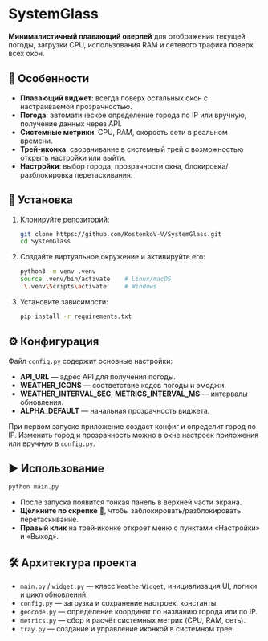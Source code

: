 
# SystemGlass

**Минималистичный плавающий оверлей** для отображения текущей погоды, загрузки CPU, использования RAM и сетевого трафика поверх всех окон.

## 📌 Особенности

- **Плавающий виджет**: всегда поверх остальных окон с настраиваемой прозрачностью.  
- **Погода**: автоматическое определение города по IP или вручную, получение данных через API.  
- **Системные метрики**: CPU, RAM, скорость сети в реальном времени.  
- **Трей‑иконка**: сворачивание в системный трей с возможностью открыть настройки или выйти.  
- **Настройки**: выбор города, прозрачности окна, блокировка/разблокировка перетаскивания.  

## 🚀 Установка

1. Клонируйте репозиторий:
   ```bash
   git clone https://github.com/KostenkoV-V/SystemGlass.git
   cd SystemGlass
    ```

2. Создайте виртуальное окружение и активируйте его:

   ```bash
   python3 -m venv .venv
   source .venv/bin/activate    # Linux/macOS
   .\.venv\Scripts\activate     # Windows
   ```
3. Установите зависимости:

   ```bash
   pip install -r requirements.txt
   ```

## ⚙️ Конфигурация

Файл `config.py` содержит основные настройки:

* **API\_URL** — адрес API для получения погоды.
* **WEATHER\_ICONS** — соответствие кодов погоды и эмоджи.
* **WEATHER\_INTERVAL\_SEC**, **METRICS\_INTERVAL\_MS** — интервалы обновления.
* **ALPHA\_DEFAULT** — начальная прозрачность виджета.

При первом запуске приложение создаст конфиг и определит город по IP. Изменить город и прозрачность можно в окне настроек приложения или вручную в `config.py`.

## ▶️ Использование

```bash
python main.py
```

* После запуска появится тонкая панель в верхней части экрана.
* **Щёлкните по скрепке** 📌, чтобы заблокировать/разблокировать перетаскивание.
* **Правый клик** на трей‑иконке откроет меню с пунктами «Настройки» и «Выход».

## 🛠 Архитектура проекта

* `main.py` / `widget.py` — класс `WeatherWidget`, инициализация UI, логики и цикл обновлений.
* `config.py` — загрузка и сохранение настроек, константы.
* `geocode.py` — определение координат по названию города или по IP.
* `metrics.py` — сбор и расчёт системных метрик (CPU, RAM, сеть).
* `tray.py` — создание и управление иконкой в системном трее.



